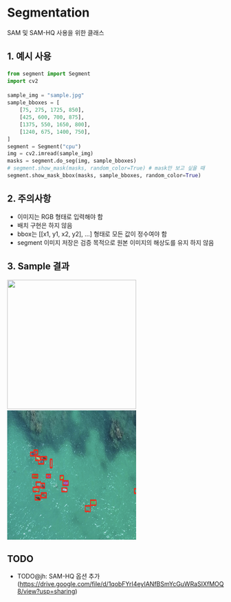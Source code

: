 # Segmentation
SAM 및 SAM-HQ 사용을 위한 클래스

## 1. 예시 사용
```python
from segment import Segment
import cv2

sample_img = "sample.jpg"
sample_bboxes = [
    [75, 275, 1725, 850],
    [425, 600, 700, 875],
    [1375, 550, 1650, 800],
    [1240, 675, 1400, 750],
]
segment = Segment("cpu")
img = cv2.imread(sample_img)
masks = segment.do_seg(img, sample_bboxes)
# segment.show_mask(masks, random_color=True) # mask만 보고 싶을 때
segment.show_mask_bbox(masks, sample_bboxes, random_color=True)
```

## 2. 주의사항
* 이미지는 RGB 형태로 입력해야 함
* 배치 구현은 하지 않음
* bbox는 [[x1, y1, x2, y2], ...] 형태로 모든 값이 정수여야 함
* segment 이미지 저장은 검증 목적으로 원본 이미지의 해상도를 유지 하지 않음

## 3. Sample 결과
<img src="./sample_img/sample.PNG" width="300" height="300">
<img src="./sample_img/result.png" width="300" height="300">

## TODO
* TODO@jh: SAM-HQ 옵션 추가 (https://drive.google.com/file/d/1qobFYrI4eyIANfBSmYcGuWRaSIXfMOQ8/view?usp=sharing)




